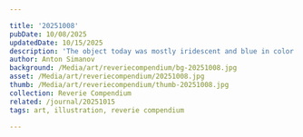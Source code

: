 ```yaml
---

title: '20251008'
pubDate: 10/08/2025
updatedDate: 10/15/2025
description: 'The object today was mostly iridescent and blue in color. It was shimmering and twisting, undulating, vibrating, with a mix of ribbons and disks. One of the ribbons shoved its way to the outer center and changed to orange and gold as it glowed and vibrated inward. This time the object, in fantastical motion, began at a relatively large portion of my field of view against a black void backdrop. As it twisted and moved it shrank to my bottom right.'
author: Anton Simanov
background: /Media/art/reveriecompendium/bg-20251008.jpg
asset: /Media/art/reveriecompendium/20251008.jpg
thumb: /Media/art/reveriecompendium/thumb-20251008.jpg
collection: Reverie Compendium
related: /journal/20251015
tags: art, illustration, reverie compendium

---
```


